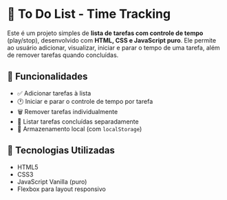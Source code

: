 # 📝 To Do List - Time Tracking

Este é um projeto simples de **lista de tarefas com controle de tempo** (play/stop), desenvolvido com **HTML, CSS e JavaScript puro**. Ele permite ao usuário adicionar, visualizar, iniciar e parar o tempo de uma tarefa, além de remover tarefas quando concluídas.

## 🚀 Funcionalidades

- ✅ Adicionar tarefas à lista
- 🕐 Iniciar e parar o controle de tempo por tarefa
- 🗑️ Remover tarefas individualmente
- 📌 Listar tarefas concluídas separadamente
- 💾 Armazenamento local (com `localStorage`)

## 🎨 Tecnologias Utilizadas

- HTML5
- CSS3
- JavaScript Vanilla (puro)
- Flexbox para layout responsivo

